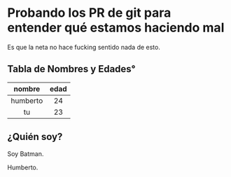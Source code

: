 # Probando los PR de git para entender qué estamos haciendo mal

Es que la neta no hace fucking sentido nada de esto.


## Tabla de Nombres y Edades°

|nombre|edad|
|:---:|:---:|
|humberto|24|
|tu|23|


## ¿Quién soy?

Soy Batman.

Humberto.

